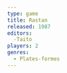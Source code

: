 ```yaml
---
type: game
title: Rastan
released: 1987
editors: 
  -Taito
players: 2
genres:
  - Plates-formes
---
```

